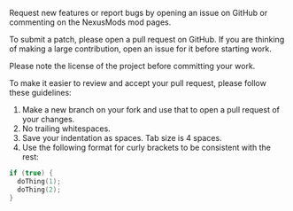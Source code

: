 Request new features or report bugs by opening an issue on GitHub or commenting on the NexusMods mod pages.

To submit a patch, please open a pull request on GitHub. If you are thinking of making a large contribution, open an issue for it before starting work.

Please note the license of the project before committing your work.

To make it easier to review and accept your pull request, please follow these
guidelines:

1. Make a new branch on your fork and use that to open a pull request of your changes.
2. No trailing whitespaces.
3. Save your indentation as spaces. Tab size is 4 spaces.
4. Use the following format for curly brackets to be consistent with the rest:
```cpp
if (true) {
  doThing(1);
  doThing(2);
}
```

